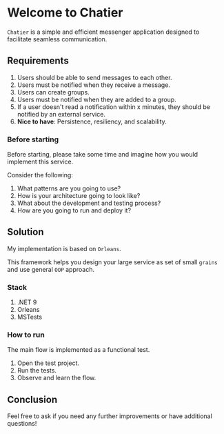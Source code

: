 # Welcome to Chatier

`Chatier` is a simple and efficient messenger application designed to facilitate seamless communication.

## Requirements

1. Users should be able to send messages to each other.
2. Users must be notified when they receive a message.
3. Users can create groups.
4. Users must be notified when they are added to a group.
5. If a user doesn't read a notification within x minutes, they should be notified by an external service.
6. __Nice to have__: Persistence, resiliency, and scalability.

### Before starting

Before starting, please take some time and imagine how you would implement this service. 

Consider the following:

1. What patterns are you going to use?
2. How is your architecture going to look like?
3. What about the development and testing process?
4. How are you going to run and deploy it?

## Solution

My implementation is based on `Orleans`. 

This framework helps you design your large service as set of small `grains` and use general `OOP` approach. 

### Stack

1. .NET 9
2. Orleans
3. MSTests

### How to run

The main flow is implemented as a functional test.

1. Open the test project.
2. Run the tests.
3. Observe and learn the flow.


## Conclusion 

Feel free to ask if you need any further improvements or have additional questions!
